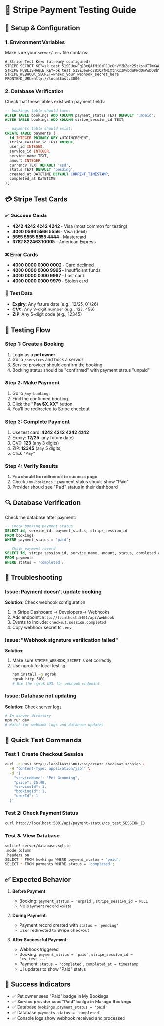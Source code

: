 # 🧪 Stripe Payment Testing Guide

## 🔧 Setup & Configuration

### 1. Environment Variables
Make sure your `server/.env` file contains:
```env
# Stripe Test Keys (already configured)
STRIPE_SECRET_KEY=sk_test_51SEUewFg28xQAfMi0pPJJcOnVY2kZec25zkspUTTmXWW5jZeU9M8pb8tilKddVvVRdR59ParCFeSbBHRU1LOULqW00kKMzSiy4
STRIPE_PUBLISHABLE_KEY=pk_test_51SEUewFg28xQAfMiXtnKx3VybduPNdQmPwDO8bYIOZBpI7R6SwZTbVARm5Jez8Vdc7mSa50V4TgxBcalHa76SDti00BtzjrmdB
STRIPE_WEBHOOK_SECRET=whsec_your_webhook_secret_here
FRONTEND_URL=http://localhost:3000
```

### 2. Database Verification
Check that these tables exist with payment fields:
```sql
-- bookings table should have:
ALTER TABLE bookings ADD COLUMN payment_status TEXT DEFAULT 'unpaid';
ALTER TABLE bookings ADD COLUMN stripe_session_id TEXT;

-- payments table should exist:
CREATE TABLE payments (
  id INTEGER PRIMARY KEY AUTOINCREMENT,
  stripe_session_id TEXT UNIQUE,
  user_id INTEGER,
  service_id INTEGER,
  service_name TEXT,
  amount INTEGER,
  currency TEXT DEFAULT 'usd',
  status TEXT DEFAULT 'pending',
  created_at DATETIME DEFAULT CURRENT_TIMESTAMP,
  completed_at DATETIME
);
```

## 💳 Stripe Test Cards

### ✅ Success Cards
- **4242 4242 4242 4242** - Visa (most common for testing)
- **4000 0566 5566 5556** - Visa (debit)
- **5555 5555 5555 4444** - Mastercard
- **3782 822463 10005** - American Express

### ❌ Error Cards
- **4000 0000 0000 0002** - Card declined
- **4000 0000 0000 9995** - Insufficient funds
- **4000 0000 0000 9987** - Lost card
- **4000 0000 0000 9979** - Stolen card

### 📅 Test Data
- **Expiry**: Any future date (e.g., 12/25, 01/26)
- **CVC**: Any 3-digit number (e.g., 123, 456)
- **ZIP**: Any 5-digit code (e.g., 12345)

## 🧪 Testing Flow

### Step 1: Create a Booking
1. Login as a **pet owner**
2. Go to `/services` and book a service
3. Service provider should confirm the booking
4. Booking status should be "confirmed" with payment status "unpaid"

### Step 2: Make Payment
1. Go to `/my-bookings`
2. Find the confirmed booking
3. Click the **"Pay $X.XX"** button
4. You'll be redirected to Stripe checkout

### Step 3: Complete Payment
1. Use test card: **4242 4242 4242 4242**
2. Expiry: **12/25** (any future date)
3. CVC: **123** (any 3 digits)
4. ZIP: **12345** (any 5 digits)
5. Click "Pay"

### Step 4: Verify Results
1. You should be redirected to success page
2. Check `/my-bookings` - payment status should show "Paid"
3. Provider should see "Paid" status in their dashboard

## 🔍 Database Verification

Check the database after payment:

```sql
-- Check booking payment status
SELECT id, service_id, payment_status, stripe_session_id 
FROM bookings 
WHERE payment_status = 'paid';

-- Check payment record
SELECT id, stripe_session_id, service_name, amount, status, completed_at 
FROM payments 
WHERE status = 'completed';
```

## 🚨 Troubleshooting

### Issue: Payment doesn't update booking
**Solution**: Check webhook configuration
1. In Stripe Dashboard → Developers → Webhooks
2. Add endpoint: `http://localhost:5001/api/webhook`
3. Events to include: `checkout.session.completed`
4. Copy webhook secret to `.env`

### Issue: "Webhook signature verification failed"
**Solution**: 
1. Make sure `STRIPE_WEBHOOK_SECRET` is set correctly
2. Use ngrok for local testing:
   ```bash
   npm install -g ngrok
   ngrok http 5001
   # Use the ngrok URL for webhook endpoint
   ```

### Issue: Database not updating
**Solution**: Check server logs
```bash
# In server directory
npm run dev
# Watch for webhook logs and database updates
```

## 🎯 Quick Test Commands

### Test 1: Create Checkout Session
```bash
curl -X POST http://localhost:5001/api/create-checkout-session \
  -H "Content-Type: application/json" \
  -d '{
    "serviceName": "Pet Grooming",
    "price": 25.00,
    "serviceId": 1,
    "bookingId": 1,
    "userId": 1
  }'
```

### Test 2: Check Payment Status
```bash
curl http://localhost:5001/api/payment-status/cs_test_SESSION_ID
```

### Test 3: View Database
```bash
sqlite3 server/database.sqlite
.mode column
.headers on
SELECT * FROM bookings WHERE payment_status = 'paid';
SELECT * FROM payments WHERE status = 'completed';
```

## ✅ Expected Behavior

1. **Before Payment**: 
   - Booking: `payment_status = 'unpaid'`, `stripe_session_id = NULL`
   - No payment record exists

2. **During Payment**: 
   - Payment record created with `status = 'pending'`
   - User redirected to Stripe checkout

3. **After Successful Payment**: 
   - Webhook triggered
   - Booking: `payment_status = 'paid'`, `stripe_session_id = 'cs_test_...'`
   - Payment: `status = 'completed'`, `completed_at = timestamp`
   - UI updates to show "Paid" status

## 🎉 Success Indicators

- ✅ Pet owner sees "Paid" badge in My Bookings
- ✅ Service provider sees "Paid" badge in Manage Bookings  
- ✅ Database `bookings.payment_status = 'paid'`
- ✅ Database `payments.status = 'completed'`
- ✅ Console logs show webhook received and processed
